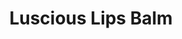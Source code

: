 ---
layout: layouts/lips
title: Luscious Lips Balm
#badge: "Special"
sku: luscious-lotion
short: This all natural lip balm is just the thing to smooth and moisturize dry lips. Perfect for those with dry or sensitive skin.

category: luscious
upprice: 0
url: "lusciouslips"
tags: 
  - product
  - lipbalm
  - featured
  - skincare
  - luscious
herbs:
  - chamomile
  - calendula

img: 
  photo:
    - luscious-lips.png
    - luscious-lips-alt.png
  thumb: luscious-lips-thumb.png
  alt: photo of luscious lip balm.
---